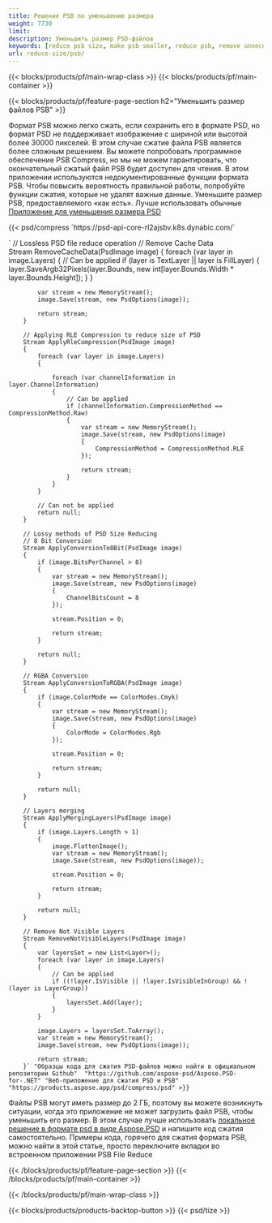 ```yaml
---
title: Решение PSB по уменьшению размера
weight: 7730
limit: 
description: Уменьшить размер PSD-файлов
keywords: [reduce psb size, make psb smaller, reduce psb, remove unnecessary psb data, compress psb file, compress psb]
url: reduce-size/psb/
---
```

{{< blocks/products/pf/main-wrap-class >}}
{{< blocks/products/pf/main-container >}}

{{< blocks/products/pf/feature-page-section h2="Уменьшить размер файлов PSB" >}}

<p>Формат PSB можно легко сжать, если сохранить его в формате PSD, но формат PSD не поддерживает изображение с шириной или высотой более 30000 пикселей. В этом случае сжатие файла PSB является более сложным решением. Вы можете попробовать программное обеспечение PSB Compress, но мы не можем гарантировать, что окончательный сжатый файл PSB будет доступен для чтения. В этом приложении используются недокументированные функции формата PSB. Чтобы повысить вероятность правильной работы, попробуйте функции сжатия, которые не удалят важные данные. Уменьшите размер PSB, предоставляемого «как есть». Лучше использовать обычные <a href="/psd/reduce-size">Приложение для уменьшения размера PSD</a></p>
{{< psd/compress `https://psd-api-core-rl2ajsbv.k8s.dynabic.com/` 

`        // Lossless PSD file reduce operation
        // Remove Cache Data			
        Stream RemoveCacheData(PsdImage image)
        {
            foreach (var layer in image.Layers)
            {
                // Can be applied
                if (layer is TextLayer || layer is FillLayer)
                {
                    layer.SaveArgb32Pixels(layer.Bounds, new int[layer.Bounds.Width * layer.Bounds.Height]);
                }
            }

            var stream = new MemoryStream();
            image.Save(stream, new PsdOptions(image));

            return stream;
        }

        // Applying RLE Compression to reduce size of PSD
        Stream ApplyRleCompression(PsdImage image)
        {
            foreach (var layer in image.Layers)
            {

                foreach (var channelInformation in layer.ChannelInformation)
                {
                    // Can be applied
                    if (channelInformation.CompressionMethod == CompressionMethod.Raw)
                    {
                        var stream = new MemoryStream();
                        image.Save(stream, new PsdOptions(image)
                        {
                            CompressionMethod = CompressionMethod.RLE
                        });

                        return stream;
                    }
                }
            }

            // Can not be applied
            return null;
        }

        // Lossy methods of PSD Size Reducing
        // 8 Bit Conversion
        Stream ApplyConversionTo8Bit(PsdImage image)
        {
            if (image.BitsPerChannel > 8)
            {
                var stream = new MemoryStream();
                image.Save(stream, new PsdOptions(image)
                {
                    ChannelBitsCount = 8
                });

                stream.Position = 0;

                return stream;
            }

            return null;
        }
       
        // RGBA Conversion
        Stream ApplyConversionToRGBA(PsdImage image)
        {
            if (image.ColorMode == ColorModes.Cmyk)
            {
                var stream = new MemoryStream();
                image.Save(stream, new PsdOptions(image)
                {
                    ColorMode = ColorModes.Rgb
                });

                stream.Position = 0;

                return stream;
            }

            return null;
        }

        // Layers merging
        Stream ApplyMergingLayers(PsdImage image)
        {
            if (image.Layers.Length > 1)
            {
                image.FlattenImage();
                var stream = new MemoryStream();
                image.Save(stream, new PsdOptions(image));

                stream.Position = 0;

                return stream;
            }

            return null;
        }

        // Remove Not Visible Layers
        Stream RemoveNotVisibleLayers(PsdImage image)
        {
            var layersSet = new List<Layer>();
            foreach (var layer in image.Layers)
            {
                // Can be applied
                if ((!layer.IsVisible || !layer.IsVisibleInGroup) && !(layer is LayerGroup))
                {
                    layersSet.Add(layer);
                }
            }

            image.Layers = layersSet.ToArray();
            var stream = new MemoryStream();
            image.Save(stream, new PsdOptions(image));

            return stream;
        }` "Образцы кода для сжатия PSD-файлов можно найти в официальном репозитории Github"  "https://github.com/aspose-psd/Aspose.PSD-for-.NET" "Веб-приложение для сжатия PSD и PSB" "https://products.aspose.app/psd/compress/psd" >}}
<p>Файлы PSB могут иметь размер до 2 ГБ, поэтому вы можете возникнуть ситуации, когда это приложение не может загрузить файл PSB, чтобы уменьшить его размер. В этом случае лучше использовать <a href="/psd">локальное решение в формате psd в виде Aspose.PSD</a> и напишите код сжатия самостоятельно. Примеры кода, горячего для сжатия формата PSB, можно найти в этой статье, просто переключите вкладки во встроенном приложении PSB File Reduce</p>
{{< /blocks/products/pf/feature-page-section >}}
{{< /blocks/products/pf/main-container >}}


{{< /blocks/products/pf/main-wrap-class >}}

{{< blocks/products/products-backtop-button >}}
{{< psd/tize >}}

